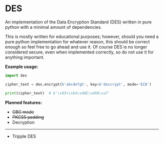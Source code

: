 # DES
An implementation of the Data Encryption Standard (DES) written in
pure python with a minimal amount of dependencies. 

This is mostly written for educational purposes; however, should you need a pure python implementation for whatever reason, this should be correct enough so feel free to go ahead and use it. Of course DES is no longer considered secure, even when implemented correctly, so do not use it for anything important. 

__Example usage:__

```python
import des

cipher_text = des.encrypt(b'abcdefgh', key=b'descrypt', mode='ECB')

print(cipher_text)  # b'\x03<\xb4\xd8E\xd98\xa7'
```

__Planned features:__

 - ~~CBC mode~~
 - ~~PKCS5 padding~~
 - Decryption
---
 - Tripple DES
